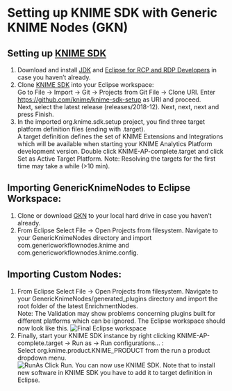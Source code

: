 # Setting up KNIME SDK with Generic KNIME Nodes (GKN)
## Setting up [KNIME SDK](https://github.com/knime/knime-sdk-setup)
1. Download and install [JDK](https://www.oracle.com/technetwork/java/javase/downloads/jdk11-downloads-5066655.html)  and [Eclipse for RCP and RDP Developers](https://www.eclipse.org/downloads/packages/) in case you haven’t already.
2. Clone [KNIME SDK](https://github.com/knime/knime-sdk-setup) into your Eclipse workspace:  
Go to File → Import → Git → Projects from Git File → Clone URI. Enter https://github.com/knime/knime-sdk-setup as URI and proceed.  
Next, select the latest release (releases/2018-12). Next, next, next  and press Finish. 
3. In the imported org.knime.sdk.setup project, you find three target platform definition files (ending with .target).  
A target definition defines the set of KNIME Extensions and Integrations which will be available when starting your KNIME Analytics Platform development version. Double click KNIME-AP-complete.target and click Set as Active Target Platform. Note: Resolving the targets for the first time may take a while (>10 min).

## Importing GenericKnimeNodes to Eclipse Workspace:
1. Clone or download [GKN](https://github.com/genericworkflownodes/GenericKnimeNodes) to your local hard drive in case you haven’t already.
2. From Eclipse Select File -> Open Projects from filesystem. Navigate to your GenericKnimeNodes directory and import com.genericworkflownodes.knime and com.genericworkflownodes.knime.config. 

## Importing Custom Nodes:
1. From Eclipse Select File -> Open Projects from filesystem. Navigate to your GenericKnimeNodes/generated_plugins directory and import the root folder of the latest EnrichmentNodes.  
Note: The Validation may show problems concerning plugins built for different platforms which can be ignored. The Eclipse workspace should now look like this.
![Final Eclipse workspace](http://ascgitlab.helmholtz-muenchen.de/ines.assum/EnrichmentNodes/raw/master/tutorials/imgs/EclipseWorkspace.png)  
2. Finally, start your KNIME SDK instance by right clicking KNIME-AP-complete.target -> Run as -> Run configurations... :  
Select org.knime.product.KNIME_PRODUCT from the run a product dropdown menu.  
![RunAs](http://ascgitlab.helmholtz-muenchen.de/ines.assum/EnrichmentNodes/raw/master/tutorials/imgs/RunAsKnime.png)
Click Run. 
 You can now use KNIME SDK. Note that to install new software in KNIME SDK you have to add it to target definition in Eclipse. 